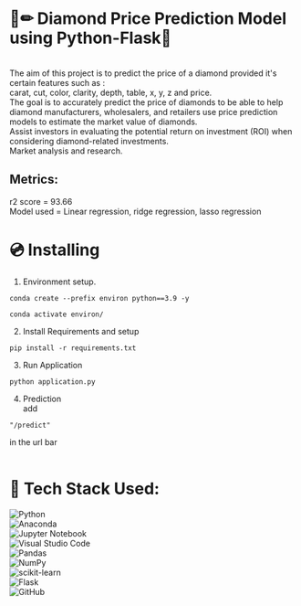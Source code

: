 # 📄✏ Diamond Price Prediction Model using Python-Flask💎
<br>
The aim of this project is to predict the price of a diamond provided it's certain features such as :<br> 
carat, cut, color, clarity, depth, table, x, y, z and price.<br>
The goal is to accurately predict the price of diamonds to be able to help diamond manufacturers, wholesalers, 
and retailers use price prediction models to estimate the market value of diamonds. <br>
Assist investors in evaluating the potential return on investment (ROI) when considering diamond-related investments.<br>
Market analysis and research. 

## Metrics:
r2 score = 93.66 <br>
Model used = Linear regression, ridge regression, lasso regression <br>



# 💿 Installing<br>
1. Environment setup.
```
conda create --prefix environ python==3.9 -y
```
```
conda activate environ/
````
2. Install Requirements and setup
```
pip install -r requirements.txt
```
3. Run Application
```
python application.py
```
4. Prediction<br>
 add 
```
"/predict" 
```
 in the url bar <br><br>

# 🔧 Tech Stack Used:
![Python](https://img.shields.io/badge/python-3670A0?style=for-the-badge&logo=python&logoColor=ffdd54)<br>
![Anaconda](https://img.shields.io/badge/Anaconda-%2344A833.svg?style=for-the-badge&logo=anaconda&logoColor=white)<br>
![Jupyter Notebook](https://img.shields.io/badge/jupyter-%23FA0F00.svg?style=for-the-badge&logo=jupyter&logoColor=white)<br>
![Visual Studio Code](https://img.shields.io/badge/Visual%20Studio%20Code-0078d7.svg?style=for-the-badge&logo=visual-studio-code&logoColor=white)<br>
![Pandas](https://img.shields.io/badge/pandas-%23150458.svg?style=for-the-badge&logo=pandas&logoColor=white)<br>
![NumPy](https://img.shields.io/badge/numpy-%23013243.svg?style=for-the-badge&logo=numpy&logoColor=white)<br>
![scikit-learn](https://img.shields.io/badge/scikit--learn-%23F7931E.svg?style=for-the-badge&logo=scikit-learn&logoColor=white)<br>
![Flask](https://img.shields.io/badge/flask-%23000.svg?style=for-the-badge&logo=flask&logoColor=white)<br>
![GitHub](https://img.shields.io/badge/github-%23121011.svg?style=for-the-badge&logo=github&logoColor=white)


